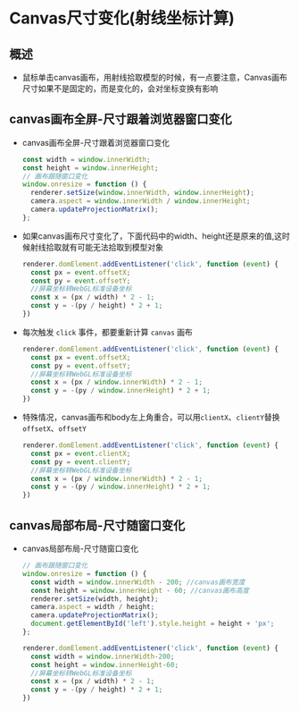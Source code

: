 # Canvas尺寸变化(射线坐标计算)

## 概述

+ 鼠标单击canvas画布，用射线拾取模型的时候，有一点要注意，Canvas画布尺寸如果不是固定的，而是变化的，会对坐标变换有影响

## canvas画布全屏-尺寸跟着浏览器窗口变化

+ canvas画布全屏-尺寸跟着浏览器窗口变化

  ```js
  const width = window.innerWidth;
  const height = window.innerHeight;
  // 画布跟随窗口变化
  window.onresize = function () {
    renderer.setSize(window.innerWidth, window.innerHeight);
    camera.aspect = window.innerWidth / window.innerHeight;
    camera.updateProjectionMatrix();
  };
  ```

+ 如果canvas画布尺寸变化了，下面代码中的width、height还是原来的值,这时候射线拾取就有可能无法拾取到模型对象

  ```js
  renderer.domElement.addEventListener('click', function (event) {
    const px = event.offsetX;
    const py = event.offsetY;
    //屏幕坐标转WebGL标准设备坐标
    const x = (px / width) * 2 - 1;
    const y = -(py / height) * 2 + 1;
  })
  ```

+ 每次触发 `click` 事件，都要重新计算 `canvas` 画布

  ```js
  renderer.domElement.addEventListener('click', function (event) {
    const px = event.offsetX;
    const py = event.offsetY;
    //屏幕坐标转WebGL标准设备坐标
    const x = (px / window.innerWidth) * 2 - 1;
    const y = -(py / window.innerHeight) * 2 + 1;
  })
  ```

+ 特殊情况，canvas画布和body左上角重合，可以用`clientX`、`clientY`替换`offsetX`、`offsetY`

  ```js
  renderer.domElement.addEventListener('click', function (event) {
    const px = event.clientX;
    const py = event.clientY;
    //屏幕坐标转WebGL标准设备坐标
    const x = (px / window.innerWidth) * 2 - 1;
    const y = -(py / window.innerHeight) * 2 + 1;
  })
  ```

## canvas局部布局-尺寸随窗口变化

+ canvas局部布局-尺寸随窗口变化

  ```js
  // 画布跟随窗口变化
  window.onresize = function () {
    const width = window.innerWidth - 200; //canvas画布宽度
    const height = window.innerHeight - 60; //canvas画布高度
    renderer.setSize(width, height);
    camera.aspect = width / height;
    camera.updateProjectionMatrix();
    document.getElementById('left').style.height = height + 'px';
  };
  ```

  ```js
  renderer.domElement.addEventListener('click', function (event) {
    const width = window.innerWidth-200;
    const height = window.innerHeight-60;
    //屏幕坐标转WebGL标准设备坐标
    const x = (px / width) * 2 - 1;
    const y = -(py / height) * 2 + 1;
  })
  ```
